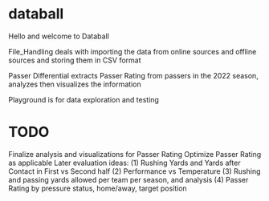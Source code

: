 # databall

Hello and welcome to Databall

File_Handling deals with importing the data from online sources and offline sources and storing them in CSV format

Passer Differential extracts Passer Rating from passers in the 2022 season, analyzes then visualizes the information

Playground is for data exploration and testing


# TODO
Finalize analysis and visualizations for Passer Rating
Optimize Passer Rating as applicable
Later evaluation ideas:
(1)	Rushing Yards and Yards after Contact in First vs Second half
(2)	Performance vs Temperature
(3)	Rushing and passing yards allowed per team per season, and analysis
(4)	Passer Rating by pressure status, home/away, target position
